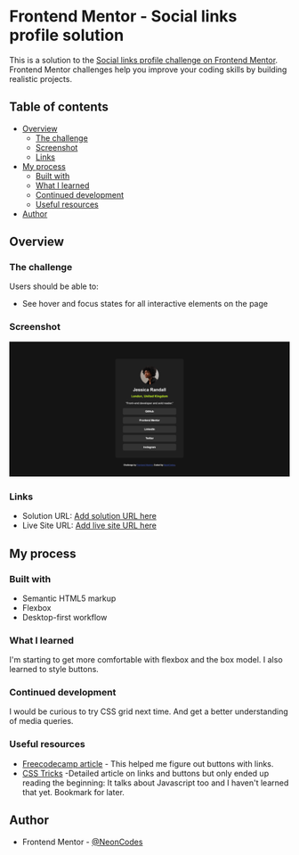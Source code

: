# Frontend Mentor - Social links profile solution

This is a solution to the [Social links profile challenge on Frontend Mentor](https://www.frontendmentor.io/challenges/social-links-profile-UG32l9m6dQ). Frontend Mentor challenges help you improve your coding skills by building realistic projects. 

## Table of contents

- [Overview](#overview)
  - [The challenge](#the-challenge)
  - [Screenshot](#screenshot)
  - [Links](#links)
- [My process](#my-process)
  - [Built with](#built-with)
  - [What I learned](#what-i-learned)
  - [Continued development](#continued-development)
  - [Useful resources](#useful-resources)
- [Author](#author)


## Overview

### The challenge

Users should be able to:

- See hover and focus states for all interactive elements on the page

### Screenshot

![](./solution1challengesocial.png)


### Links

- Solution URL: [Add solution URL here](https://github.com/NeonCodes/Social-links-profile-challenge)
- Live Site URL: [Add live site URL here](https://socialpagelinkschallenge.netlify.app/)

## My process

### Built with
- Semantic HTML5 markup
- Flexbox
- Desktop-first workflow



### What I learned
I'm starting to get more comfortable with flexbox and the box model. I also learned to style buttons.



### Continued development

I would be curious to try CSS grid next time. And get a better understanding of media queries.

### Useful resources

- [Freecodecamp article](https://www.freecodecamp.org/news/html-button-link-code-examples-how-to-make-html-hyperlinks-using-the-href-attribute-on-tags/) - This helped me figure out buttons with links. 
- [CSS Tricks](https://css-tricks.com/a-complete-guide-to-links-and-buttons/) -Detailed article on links and buttons but only ended up reading the beginning: It talks about Javascript too and I haven't learned that yet. Bookmark for later.



## Author
- Frontend Mentor - [@NeonCodes](https://www.frontendmentor.io/profile/NeonCodes)


